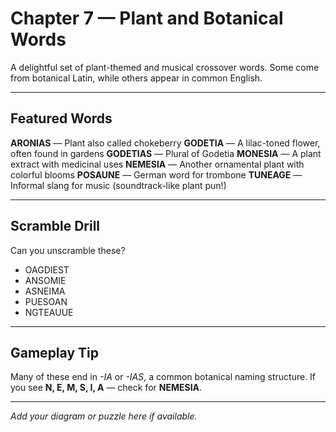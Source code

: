 # Chapter 7 — Plant and Botanical Words

A delightful set of plant-themed and musical crossover words. Some come from botanical Latin, while others appear in common English.

---

## Featured Words

**ARONIAS**  — Plant also called chokeberry
**GODETIA**  — A lilac-toned flower, often found in gardens
**GODETIAS**  — Plural of Godetia
**MONESIA**  — A plant extract with medicinal uses
**NEMESIA**  — Another ornamental plant with colorful blooms
**POSAUNE**  — German word for trombone 
**TUNEAGE**  — Informal slang for music (soundtrack-like plant pun!)

---

## Scramble Drill

Can you unscramble these?

* OAGDIEST
* ANSOMIE
* ASNEIMA
* PUESOAN
* NGTEAUUE

---

## Gameplay Tip

Many of these end in *-IA* or *-IAS*, a common botanical naming structure. If you see **N, E, M, S, I, A** — check for **NEMESIA**.

---

*Add your diagram or puzzle here if available.*
